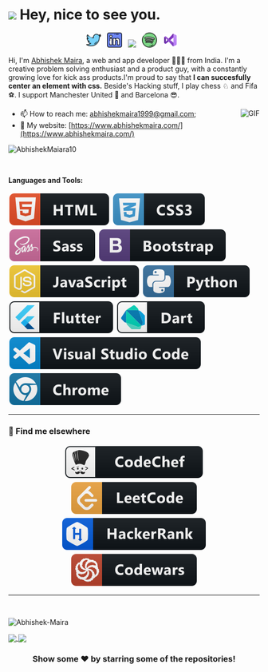 <h1><img src="https://emojis.slackmojis.com/emojis/images/1531849430/4246/blob-sunglasses.gif?1531849430" width="30"/> Hey, nice to see you.</h1>

<p align="center">
<a href="https://twitter.com/MairaAbhishek" target="_blank"><img height="30" src="https://raw.githubusercontent.com/AbhishekMaira10/AbhishekMaira10/master/Resources/png/twitter.png?raw=true"></a>&nbsp;&nbsp; 
<a href="https://www.linkedin.com/in/abhishek-maira/" target="_blank"><img height="30" src="https://raw.githubusercontent.com/AbhishekMaira10/AbhishekMaira10/master/linkedin.png?raw=true"></a>&nbsp;&nbsp;
<a href="https://www.instagram.com/abhishek_maira10/" target="_blank"><img height="30" src="https://image.flaticon.com/icons/svg/725/725278.svg"></a>&nbsp;&nbsp;
<a href="https://open.spotify.com/user/8q058td4ynjeztfx5io86m5pt" target="_blank"><img height="30" src="https://raw.githubusercontent.com/AbhishekMaira10/AbhishekMaira10/master/Resources/png/spotify.png?raw=true"></a>&nbsp;&nbsp;
<a href="https://marketplace.visualstudio.com/publishers/AbhishekMaira" target="_blank"><img height="30" src="https://raw.githubusercontent.com/AbhishekMaira10/AbhishekMaira10/master/Resources/png/visual-studio.png?raw=true"></a>&nbsp;&nbsp;
</p>

Hi, I'm [Abhishek Maira](https://www.abhishekmaira.com/), a web and app developer 👨🏻‍💻 from India. I'm a creative problem solving enthusiast and a product guy, with a constantly growing love for kick ass products.I'm proud to say that **I can succesfully center an element with css.** Beside's Hacking stuff, I play chess ♘ and Fifa ⚽.
I support Manchester United 👿 and Barcelona 😎.


<!-- https://media.giphy.com/media/SWoSkN6DxTszqIKEqv/giphy.gif -->
<!-- <img align="right" height="250" width="400" alt="GIF" src="https://miro.medium.com/max/1360/1*IRGHmiGsa16stedQvIaZfw.gif" /> -->

<img align="right" alt="GIF" src="https://media.giphy.com/media/3ohzdKvLT1DxFxhZAI/giphy.gif" />

 - 📫 How to reach me: [abhishekmaira1999@gmail.com](mailto:abhishekmaira1999@gmail.com);
 - 🔗 My website: [https://www.abhishekmaira.com/](https://www.abhishekmaira.com/)

 <p align="left"> <img src="https://komarev.com/ghpvc/?username=AbhishekMaira10" alt="AbhishekMaiara10" /> </p>
 
 </br>

**Languages and Tools:**

<p align="left">
  
  
  <img src="https://raw.githubusercontent.com/AbhishekMaira10/AbhishekMaira10/master/Resources/svg/html.svg" alt="html5" style="vertical-align:top; margin:4px 2px">
  
  <img src="https://raw.githubusercontent.com/AbhishekMaira10/AbhishekMaira10/master/Resources/svg/css3.svg" alt="css3" style="vertical-align:top; margin:4px 2px">
  
  <img src="https://raw.githubusercontent.com/AbhishekMaira10/AbhishekMaira10/master/Resources/svg/sass.svg" alt="sass" style="vertical-align:top; margin:4px 2px">
  
  <img src="https://raw.githubusercontent.com/AbhishekMaira10/AbhishekMaira10/master/Resources/svg/bootstrap.svg" alt="bootstrap" style="vertical-align:top; margin:4px 2px">
  
  <img src="https://raw.githubusercontent.com/AbhishekMaira10/AbhishekMaira10/master/Resources/svg/js.svg" alt="js" style="vertical-align:top; margin:4px 2px">
  
  <img src="https://raw.githubusercontent.com/AbhishekMaira10/AbhishekMaira10/master/Resources/svg/python.svg" alt="python" style="vertical-align:top; margin:4px 2px">

  <img src="https://raw.githubusercontent.com/AbhishekMaira10/AbhishekMaira10/master/Resources/svg/flutter.svg" alt="flutter" style="vertical-align:top; margin:4px 2px">
  
  <img src="https://raw.githubusercontent.com/AbhishekMaira10/AbhishekMaira10/master/Resources/svg/dart_colour.svg" alt="dart" style="vertical-align:top; margin:4px 2px">

  <img src="https://raw.githubusercontent.com/AbhishekMaira10/AbhishekMaira10/master/Resources/svg/visualstudio_code.svg" alt="visualstudio code" style="vertical-align:top; margin:4px 2px">

  <img src="https://raw.githubusercontent.com/AbhishekMaira10/AbhishekMaira10/master/Resources/svg/chrome.svg" alt="chrome" style="vertical-align:top; margin:4px 2px">
  </a>

</p>



---
### 📢 Find me elsewhere
<p align="center">
  <a href="https://www.codechef.com/users/abhimaira_10">
    <img src="https://raw.githubusercontent.com/AbhishekMaira10/AbhishekMaira10/master/Resources/svg/codechef.svg" alt="codechef" style="vertical-align:top; margin:4px">
  </a>
  
  <a href="https://leetcode.com/abhishekmaira1999/">
    <img src="https://raw.githubusercontent.com/AbhishekMaira10/AbhishekMaira10/master/Resources/svg/leetcode.svg" alt="leetcode" style="vertical-align:top; margin:4px">
  </a>

  <a href="https://www.hackerrank.com/abhishekmaira191">
    <img src="https://raw.githubusercontent.com/AbhishekMaira10/AbhishekMaira10/master/Resources/svg/hackerrank.svg" alt="hackerrank" style="vertical-align:top; margin:4px">
  </a>
  
  <a href="https://www.codewars.com/users/abhimaira_10">
    <img src="https://raw.githubusercontent.com/AbhishekMaira10/AbhishekMaira10/master/Resources/svg/codewars.svg" alt="codewars" style="vertical-align:top; margin:4px">
  </a> 
</p>

<hr>

</br>

<p align="left"> <img src="https://github-readme-stats.vercel.app/api?username=AbhishekMaira10&show_icons=true&theme=tokyonight" alt="Abhishek-Maira" /> </p>

<a href="https://github.com/AbhishekMaira10/COVID-19-Tracker" target="_blank">
  <img align="center" src="https://github-readme-stats.vercel.app/api/pin/?username=AbhishekMaira10&repo=COVID-19-Tracker&theme=dracula" />
</a>
<a href="https://github.com/AbhishekMaira10/deldrone" target="_blank">
 <img align="center" src="https://github-readme-stats.vercel.app/api/pin/?username=AbhishekMaira10&repo=deldrone&theme=dracula" />
</a>
<div align="center">

### Show some ❤️ by starring some of the repositories!
</div>
